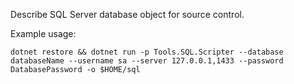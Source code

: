Describe SQL Server database object for source control.


Example usage:

```
dotnet restore && dotnet run -p Tools.SQL.Scripter --database databaseName --username sa --server 127.0.0.1,1433 --password DatabasePassword -o $HOME/sql

```